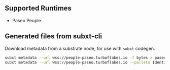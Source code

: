 ## Supported Runtimes
  - Paseo People

## Generated files from subxt-cli

Download metadata from a substrate node, for use with `subxt` codegen.

```bash
subxt metadata --url wss://people-paseo.turboflakes.io -f bytes > paseo_people/artifacts/metadata/paseo_people_metadata.scale
subxt metadata --url wss://people-paseo.turboflakes.io --pallets Identity -f bytes > paseo_people/artifacts/metadata/paseo_people_metadata_small.scale
```